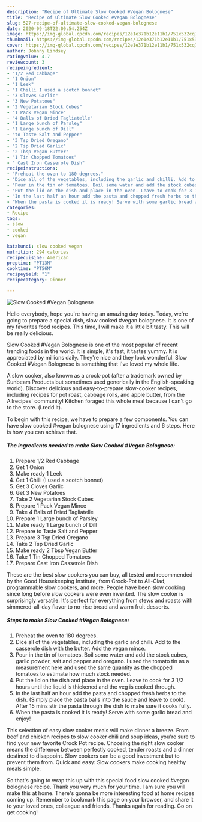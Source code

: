 ```yaml
---
description: "Recipe of Ultimate Slow Cooked #Vegan Bolognese"
title: "Recipe of Ultimate Slow Cooked #Vegan Bolognese"
slug: 527-recipe-of-ultimate-slow-cooked-vegan-bolognese
date: 2020-09-18T22:00:54.254Z
image: https://img-global.cpcdn.com/recipes/12e1e371b12e11b1/751x532cq70/slow-cooked-vegan-bolognese-recipe-main-photo.jpg
thumbnail: https://img-global.cpcdn.com/recipes/12e1e371b12e11b1/751x532cq70/slow-cooked-vegan-bolognese-recipe-main-photo.jpg
cover: https://img-global.cpcdn.com/recipes/12e1e371b12e11b1/751x532cq70/slow-cooked-vegan-bolognese-recipe-main-photo.jpg
author: Johnny Lindsey
ratingvalue: 4.7
reviewcount: 3
recipeingredient:
- "1/2 Red Cabbage"
- "1 Onion"
- "1 Leek"
- "1 Chilli I used a scotch bonnet"
- "3 Cloves Garlic"
- "3 New Potatoes"
- "2 Vegetarian Stock Cubes"
- "1 Pack Vegan Mince"
- "4 Balls of Dried Tagliatelle"
- "1 Large bunch of Parsley"
- "1 Large bunch of Dill"
- "to Taste Salt and Pepper"
- "3 Tsp Dried Oregano"
- "2 Tsp Dried Garlic"
- "2 Tbsp Vegan Butter"
- "1 Tin Chopped Tomatoes"
- " Cast Iron Casserole Dish"
recipeinstructions:
- "Preheat the oven to 180 degrees."
- "Dice all of the vegetables, including the garlic and chilli. Add to the casserole dish with the butter. Add the vegan mince."
- "Pour in the tin of tomatoes. Boil some water and add the stock cubes, garlic powder, salt and pepper and oregano. I used the tomato tin as a measurement here and used the same quantity as the chopped tomatoes to estimate how much stock needed."
- "Put the lid on the dish and place in the oven. Leave to cook for 3 1/2 hours until the liquid is thickened and the veg is cooked through."
- "In the last half an hour add the pasta and chopped fresh herbs to the dish. (Simply place the pasta balls into the sauce and leave to cook). After 15 mins stir the pasta through the dish to make sure it cooks fully."
- "When the pasta is cooked it is ready! Serve with some garlic bread and enjoy!"
categories:
- Recipe
tags:
- slow
- cooked
- vegan

katakunci: slow cooked vegan 
nutrition: 294 calories
recipecuisine: American
preptime: "PT13M"
cooktime: "PT56M"
recipeyield: "1"
recipecategory: Dinner

---
```



![Slow Cooked #Vegan Bolognese](https://img-global.cpcdn.com/recipes/12e1e371b12e11b1/751x532cq70/slow-cooked-vegan-bolognese-recipe-main-photo.jpg)

Hello everybody, hope you're having an amazing day today. Today, we're going to prepare a special dish, slow cooked #vegan bolognese. It is one of my favorites food recipes. This time, I will make it a little bit tasty. This will be really delicious.

Slow Cooked #Vegan Bolognese is one of the most popular of recent trending foods in the world. It is simple, it's fast, it tastes yummy. It is appreciated by millions daily. They're nice and they look wonderful. Slow Cooked #Vegan Bolognese is something that I've loved my whole life.

A slow cooker, also known as a crock-pot (after a trademark owned by Sunbeam Products but sometimes used generically in the English-speaking world). Discover delicious and easy-to-prepare slow-cooker recipes, including recipes for pot roast, cabbage rolls, and apple butter, from the Allrecipes&#39; community! Kitchen foraged this whole meal because I can&#39;t go to the store. (i.redd.it).


To begin with this recipe, we have to prepare a few components. You can have slow cooked #vegan bolognese using 17 ingredients and 6 steps. Here is how you can achieve that.

<!--inarticleads1-->

##### The ingredients needed to make Slow Cooked #Vegan Bolognese:

1. Prepare 1/2 Red Cabbage
1. Get 1 Onion
1. Make ready 1 Leek
1. Get 1 Chilli (I used a scotch bonnet)
1. Get 3 Cloves Garlic
1. Get 3 New Potatoes
1. Take 2 Vegetarian Stock Cubes
1. Prepare 1 Pack Vegan Mince
1. Take 4 Balls of Dried Tagliatelle
1. Prepare 1 Large bunch of Parsley
1. Make ready 1 Large bunch of Dill
1. Prepare to Taste Salt and Pepper
1. Prepare 3 Tsp Dried Oregano
1. Take 2 Tsp Dried Garlic
1. Make ready 2 Tbsp Vegan Butter
1. Take 1 Tin Chopped Tomatoes
1. Prepare  Cast Iron Casserole Dish


These are the best slow cookers you can buy, all tested and recommended by the Good Housekeeping Institute, from Crock-Pot to All-Clad, programmable slow cookers, and more. People have been slow cooking since long before slow cookers were even invented. The slow cooker is surprisingly versatile. It&#39;s perfect for everything from stews and roasts with simmered-all-day flavor to no-rise bread and warm fruit desserts. 

<!--inarticleads2-->

##### Steps to make Slow Cooked #Vegan Bolognese:

1. Preheat the oven to 180 degrees.
1. Dice all of the vegetables, including the garlic and chilli. Add to the casserole dish with the butter. Add the vegan mince.
1. Pour in the tin of tomatoes. Boil some water and add the stock cubes, garlic powder, salt and pepper and oregano. I used the tomato tin as a measurement here and used the same quantity as the chopped tomatoes to estimate how much stock needed.
1. Put the lid on the dish and place in the oven. Leave to cook for 3 1/2 hours until the liquid is thickened and the veg is cooked through.
1. In the last half an hour add the pasta and chopped fresh herbs to the dish. (Simply place the pasta balls into the sauce and leave to cook). After 15 mins stir the pasta through the dish to make sure it cooks fully.
1. When the pasta is cooked it is ready! Serve with some garlic bread and enjoy!


This selection of easy slow cooker meals will make dinner a breeze. From beef and chicken recipes to slow cooker chili and soup ideas, you&#39;re sure to find your new favorite Crock Pot recipe. Choosing the right slow cooker means the difference between perfectly cooked, tender roasts and a dinner destined to disappoint. Slow cookers can be a good investment but to prevent them from. Quick and easy: Slow cookers make cooking healthy meals simple. 

So that's going to wrap this up with this special food slow cooked #vegan bolognese recipe. Thank you very much for your time. I am sure you will make this at home. There's gonna be more interesting food at home recipes coming up. Remember to bookmark this page on your browser, and share it to your loved ones, colleague and friends. Thanks again for reading. Go on get cooking!
